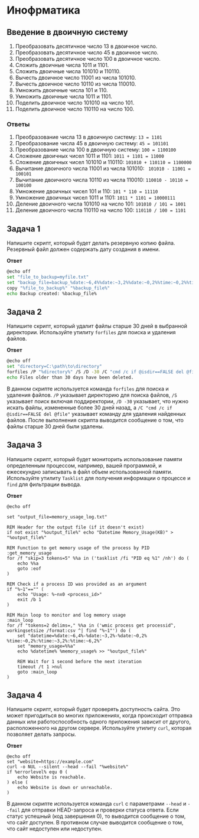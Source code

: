 ﻿# Инофрматика

## Введение в двоичную систему
    
1.  Преобразовать десятичное число 13 в двоичное число.
2.  Преобразовать десятичное число 45 в двоичное число.
3.  Преобразовать десятичное число 100 в двоичное число.
4.  Сложить двоичные числа 1011 и 1101.
5.  Сложить двоичные числа 101010 и 110110.
6.  Вычесть двоичное число 11001 из числа 101010.
7.  Вычесть двоичное число 10110 из числа 110010.
8.  Умножить двоичные числа 101 и 110.
9.  Умножить двоичные числа 1011 и 1101.
10.  Поделить двоичное число 101010 на число 101.
11.  Поделить двоичное число 110110 на число 100.
### Ответы 
1.  Преобразование числа 13 в двоичную систему:
           `13 = 1101`
2.  Преобразование числа 45 в двоичную систему:
          `45 = 101101`
3.  Преобразование числа 100 в двоичную систему:
          `100 = 1100100`
4.  Сложение двоичных чисел 1011 и 1101:
         `1011 + 1101 = 11000`
5.  Сложение двоичных чисел 101010 и 110110:
        `101010 + 110110 = 1100000`
6.  Вычитание двоичного числа 11001 из числа 101010:
         ` 101010 - 11001 = 100101`
7.  Вычитание двоичного числа 10110 из числа 110010:
           `110010 - 10110 = 100100`
8.  Умножение двоичных чисел 101 и 110:
          `101 * 110 = 11110`
9.  Умножение двоичных чисел 1011 и 1101:
        `1011 * 1101 = 10000111`
10.  Деление двоичного числа 101010 на число 101:
    `101010 / 101 = 1001`
11.  Деление двоичного числа 110110 на число 100:
  `110110 / 100 = 1101` 
  
 ## Задача 1

Напишите скрипт, который будет делать резервную копию файла. Резервный файл должен содержать дату создания в имени.

**Ответ**

```bash
@echo off
set "file_to_backup=myfile.txt"
set "backup_file=backup_%date:~6,4%%date:~3,2%%date:~0,2%%time:~0,2%%time:~3,2%%time:~6,2%.txt"
copy "%file_to_backup%" "%backup_file%"
echo Backup created: %backup_file%

```

## Задача 2

Напишите скрипт, который удалит файлы старше 30 дней в выбранной директории. Используйте утилиту  `forfiles`  для поиска и удаления файлов.

**Ответ**

```bash
@echo off
set "directory=C:\path\to\directory"
forfiles /P "%directory%" /S /D -30 /C "cmd /c if @isdir==FALSE del @file"
echo Files older than 30 days have been deleted.

```

В данном скрипте используется команда  `forfiles`  для поиска и удаления файлов.  `/P`  указывает директорию для поиска файлов,  `/S`  указывает поиск включая поддиректории,  `/D -30`  указывает, что нужно искать файлы, измененные более 30 дней назад, а  `/C "cmd /c if @isdir==FALSE del @file"`  указывает команду для удаления найденных файлов. После выполнения скрипта выводится сообщение о том, что файлы старше 30 дней были удалены.
## Задача 3

Напишите скрипт, который будет мониторить использование памяти определенным процессом, например, вашей программой, и ежесекундно записывать в файл объем использованной памяти. Используйте утилиту  `Tasklist`  для получения информации о процессе и  `find`  для фильтрации вывода.

**Ответ**

```batch
@echo off

set "output_file=memory_usage_log.txt"

REM Header for the output file (if it doesn't exist)
if not exist "%output_file%" echo "Datetime Memory_Usage(KB)" > "%output_file%"

REM Function to get memory usage of the process by PID
:get_memory_usage
for /f "skip=3 tokens=5" %%a in ('tasklist /fi "PID eq %1" /nh') do (
    echo %%a
    goto :eof
)

REM Check if a process ID was provided as an argument
if "%~1"=="" (
    echo "Usage: %~nx0 <process_id>"
    exit /b 1
)

REM Main loop to monitor and log memory usage
:main_loop
for /f "tokens=2 delims=," %%a in ('wmic process get processid^, workingsetsize /format:csv ^| find "%~1"') do (
    set "datetime=%date:~6,4%-%date:~3,2%-%date:~0,2% %time:~0,2%:%time:~3,2%:%time:~6,2%"
    set "memory_usage=%%a"
    echo %datetime% %memory_usage% >> "%output_file%"

    REM Wait for 1 second before the next iteration
    timeout /t 1 >nul
    goto :main_loop
)

```

## Задача 4

Напишите скрипт, который будет проверять доступность cайта. Это может пригодиться во многих приложениях, когда происходит отправка данных или работоспособность одного приложения зависит от другого, расположенного на другом сервере. Используйте утилиту  `curl`, которая позволяет делать запросы.

**Ответ**

```batch
@echo off
set "website=https://example.com"
curl -o NUL --silent --head --fail "%website%"
if %errorlevel% equ 0 (
    echo Website is reachable.
) else (
    echo Website is down or unreachable.
)
```
В данном скрипте используется команда  `curl`  с параметрами  `--head`  и  `--fail`  для отправки HEAD-запроса и проверки статуса ответа. Если статус успешный (код завершения 0), то выводится сообщение о том, что сайт доступен. В противном случае выводится сообщение о том, что сайт недоступен или недоступен.

